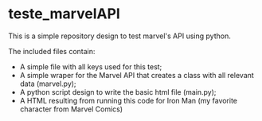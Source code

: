 # teste_marvelAPI
This is a simple repository design to test marvel's API using python.

The included files contain:
- A simple file with all  keys used for this test;
- A simple wraper for the Marvel API that creates a class with all relevant data (marvel.py);
- A python script design to write the basic html file (main.py);
- A HTML resulting from running this code for Iron Man (my favorite character from Marvel Comics)
